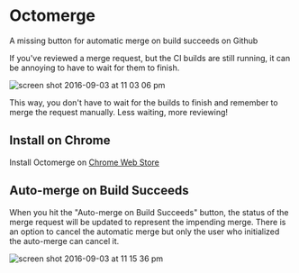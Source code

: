# Octomerge
A missing button for automatic merge on build succeeds on Github

If you've reviewed a merge request, but the CI builds are still running, it can be annoying to have to wait for them to finish.

![screen shot 2016-09-03 at 11 03 06 pm](https://cloud.githubusercontent.com/assets/719938/18228772/a038843c-722a-11e6-87a6-9ed94366185b.png)

This way, you don't have to wait for the builds to finish and remember to merge the request manually. Less waiting, more reviewing!

## Install on Chrome
Install Octomerge on [Chrome Web Store](https://chrome.google.com/webstore/detail/octomerge/bcfdlpkdamkbcidkenogbahohlnonebo)

## Auto-merge on Build Succeeds
When you hit the "Auto-merge on Build Succeeds" button, the status of the merge request will be updated to represent the impending merge. There is an option to cancel the automatic merge but only the user who initialized the auto-merge can cancel it.

![screen shot 2016-09-03 at 11 15 36 pm](https://cloud.githubusercontent.com/assets/719938/18228813/5b635844-722c-11e6-81d5-8c20b10805f9.png)
